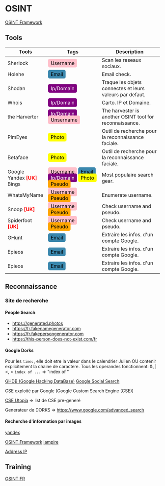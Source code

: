 # OSINT

[OSINT Framework](https://osintframework.com/)

## Tools

<style>
.badge_username {
  background-color: pink;
  color: black;
  padding: 4px 8px;
  text-align: center;
  border-radius: 5px;
  text: bold;
}
.badge_email {
  background-color: #3a87ad;
  color: black;
  padding: 4px 8px;
  text-align: center;
  border-radius: 5px;
}
.badge_ip_domain {
  background-color: purple;
  color: white;
  padding: 4px 8px;
  text-align: center;
  border-radius: 5px;
}
.badge_photo {
  background-color: yellow;
  color: black;
  padding: 4px 8px;
  text-align: center;
  border-radius: 5px;
}
.badge_pseudo {
  background-color: orange;
  color: black;
  padding: 4px 8px;
  text-align: center;
  border-radius: 5px;
}
.bold-red {
    color: red;
    font-weight: bold;
}
</style>
<table>
    <thead>
        <tr>
            <th>Tools</th>
            <th>Tags</th>
            <th>Description</th>
        </tr>
    </thead>
    <tbody>
        <!-- ITEM --> 
        <tr>
            <td><a ref="https://github.com/sherlock-project/sherlock">Sherlock</a></td>
            <td>
                <span class="badge_username">Username</span>
            </td>
            <td>Scan les reseaux sociaux.</td>
        </tr>
        <!-- ITEM --> 
        <tr>
            <td><a ref="https://github.com/megadose/holehe">Holehe</a></td>
            <td>
                <span class="badge_email">Email</span>
            </td>
            <td>Email check.</td>
        </tr>
        <!-- ITEM --> 
        <tr>
            <td><a ref="https://www.shodan.io/">Shodan</a></td>
            <td>
                <span class="badge_ip_domain">Ip/Domain</span>
            </td>
            <td>Traque les objets connectes et leurs valeurs par defaut.</td>
        </tr>
        <!-- ITEM -->
        <tr>
            <td><a ref="https://www.whois.com/whois/osint.net">Whois</a></td>
            <td>
                <span class="badge_ip_domain">Ip/Domain</span>
            </td>
            <td>Carto. IP et Domaine.</td>
        </tr>
        <!-- ITEM -->
        <tr>
            <td><a ref="https://github.com/laramies/theHarvester">the Harverter</a></td>
            <td>
                <span class="badge_ip_domain">Ip/Domain</span>
                <span class="badge_username">Unsername</span>
            </td>
            <td>The harvester is another OSINT tool for reconnaissance.</td>
        </tr>
        <!-- ITEM -->
        <tr>
            <td><a ref="https://pimeyes.com/en">PimEyes</a></td>
            <td>
                <span class="badge_photo">Photo</span>
            </td>
            <td>Outil de recherche pour la reconnaissance faciale.</td>
        </tr>
        <!-- ITEM -->
        <tr>
            <td><a ref="https://betaface.com/demo.html">Betaface</a></td>
            <td>
                <span class="badge_photo">Photo</span>
            </td>
            <td>Outil de recherche pour la reconnaissance faciale.</td>
        </tr>
        <!-- ITEM --> 
        <tr>
            <td><a ref="https://www.google.com">Google</a></br><a ref="https://yandex.com/">Yandex</a> <span class="bold-red">[UK]</span></br><a ref="https://www.bing.com/">Bings</a></td>
            <td>
                <span class="badge_username">Username</span>
                <span class="badge_email">Email</span>
                <span class="badge_ip_domain">Ip/Domain</span>
                <span class="badge_photo">Photo</span>
                <span class="badge_pseudo">Pseudo</span>
            </td>
            <td>Most populaire search gear.</td>
        </tr>
        <!-- ITEM --> 
        <tr>
            <td><a ref="https://whatsmyname.app/">WhatsMyName</a></td>
            <td>
                <span class="badge_username">Username</span>
                <span class="badge_pseudo">Pseudo</span>
            </td>
            <td>Enumerate username.</td>
        </tr>
        <!-- ITEM --> 
        <tr>
            <td><a ref="https://github.com/snooppr/snoop">Snoop <span class="bold-red">[UK]</span></a></td>
            <td>
                <span class="badge_username">Username</span>
                <span class="badge_pseudo">Pseudo</span>
            </td>
            <td>Check username and pseudo.</td>
        </tr>
        <!-- ITEM --> 
        <tr>
            <td><a ref="https://github.com/smicallef/spiderfoot">Spiderfoot <span class="bold-red">[UK]</span></a></td>
            <td>
                <span class="badge_username">Username</span>
                <span class="badge_pseudo">Pseudo</span>
            </td>
            <td>Check username and pseudo.</td>
        </tr>
        <!-- ITEM --> 
        <tr>
            <td><a ref="https://github.com/mxrch/GHunt">GHunt</a></td>
            <td>
                <span class="badge_email">Email</span>
            </td>
            <td>Extraire les infos. d'un compte Google.</td>
        </tr>
        <!-- ITEM --> 
        <tr>
            <td><a ref="https://epieos.com/">Epieos</a></td>
            <td>
                <span class="badge_email">Email</span>
            </td>
            <td>Extraire les infos. d'un compte Google.</td>
        </tr>
        <!-- ITEM --> 
        <tr>
            <td><a ref="https://epieos.com/">Epieos</a></td>
            <td>
                <span class="badge_email">Email</span>
            </td>
            <td>Extraire les infos. d'un compte Google.</td>
        </tr>
    </tbody>
</table>


## Reconnaissance

### Site de recherche

#### People Search


- https://generated.photos
- https://fr.fakenamegenerator.com
- https://fr.fakepersongenerator.com
- https://this-person-does-not-exist.com/fr

#### Google Dorks

Pour les `time:`, elle doit etre la valeur dans le calendrier Julien OU contenir explicitement la chaine de caractere.
Tous les operandes fonctionnent: &, | <, > 
`index of ...` => "index of "

[GHDB (Google Hacking DataBase)](https://www.exploit-db.com/google-hacking-database) 
[Google Social Search](https://www.social-searcher.com/google-social-search/)

CSE exploité par Google (Google Custom Search Engine (CSE))

[CSE Utopia](https://start.me/p/EL84Km/cse-utopia?locale=fr) => list de CSE pre-generé

Generateur de DORKS => https://www.google.com/advanced_search

#### Recherche d'information par images

[yandex](https://yandex.com/images)

[OSINT Framework](https://osintfr.com/fr/accueil/)
[lampire](https://lampyre.io/)

[Address IP](https://whoer.net/fr)

## Training

[OSINT FR](https://osintfr.com)